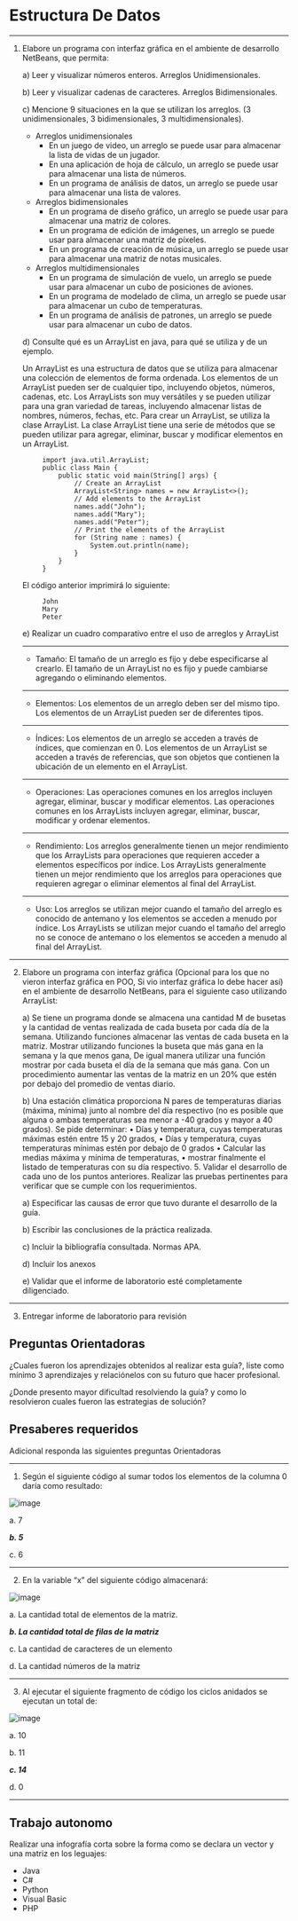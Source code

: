 # Estructura De Datos


---


1. Elabore un programa con interfaz gráfica en el ambiente de desarrollo NetBeans, que
permita:

   a) Leer y visualizar números enteros. Arreglos Unidimensionales.

   b) Leer y visualizar cadenas de caracteres. Arreglos Bidimensionales.

   c) Mencione 9 situaciones en la que se utilizan los arreglos. (3 unidimensionales, 3 bidimensionales, 3 multidimensionales).

   - Arreglos unidimensionales
      - En un juego de video, un arreglo se puede usar para almacenar la lista de vidas de un jugador.
      - En una aplicación de hoja de cálculo, un arreglo se puede usar para almacenar una lista de números.
      - En un programa de análisis de datos, un arreglo se puede usar para almacenar una lista de valores.
   - Arreglos bidimensionales
      - En un programa de diseño gráfico, un arreglo se puede usar para almacenar una matriz de colores.
      - En un programa de edición de imágenes, un arreglo se puede usar para almacenar una matriz de píxeles.
      - En un programa de creación de música, un arreglo se puede usar para almacenar una matriz de notas musicales.
   - Arreglos multidimensionales
      - En un programa de simulación de vuelo, un arreglo se puede usar para almacenar un cubo de posiciones de aviones.
      - En un programa de modelado de clima, un arreglo se puede usar para almacenar un cubo de temperaturas.
      - En un programa de análisis de patrones, un arreglo se puede usar para almacenar un cubo de datos.

    d) Consulte qué es un ArrayList en java, para qué se utiliza y de un ejemplo.

      Un ArrayList es una estructura de datos que se utiliza para almacenar una colección de elementos de forma ordenada. Los elementos de un ArrayList pueden ser de cualquier tipo, incluyendo objetos, números, cadenas,       etc. Los ArrayLists son muy versátiles y se pueden utilizar para una gran variedad de tareas, incluyendo almacenar listas de nombres, números, fechas, etc. Para crear un ArrayList, se utiliza la clase ArrayList.         La clase ArrayList tiene una serie de métodos que se pueden utilizar para agregar, eliminar, buscar y modificar elementos en un ArrayList.
            
            import java.util.ArrayList;
            public class Main {
                public static void main(String[] args) {
                    // Create an ArrayList
                    ArrayList<String> names = new ArrayList<>();
                    // Add elements to the ArrayList
                    names.add("John");
                    names.add("Mary");
                    names.add("Peter");
                    // Print the elements of the ArrayList
                    for (String name : names) {
                        System.out.println(name);
                    }
                }
            }
   
      El código anterior imprimirá lo siguiente:
   
            John
            Mary
            Peter
         
   e) Realizar un cuadro comparativo entre el uso de arreglos y ArrayList
   

      ---
      - Tamaño:	El tamaño de un arreglo es fijo y debe especificarse al crearlo.	El tamaño de un ArrayList no es fijo y puede cambiarse agregando o eliminando elementos.
        
      ---
      - Elementos:	Los elementos de un arreglo deben ser del mismo tipo.	Los elementos de un ArrayList pueden ser de diferentes tipos.
        
      ---
      - Índices:	Los elementos de un arreglo se acceden a través de índices, que comienzan en 0.	Los elementos de un ArrayList se acceden a través de referencias, que son objetos que contienen la ubicación de un               elemento en el ArrayList.
        
      ---
      - Operaciones:	Las operaciones comunes en los arreglos incluyen agregar, eliminar, buscar y modificar elementos.	Las operaciones comunes en los ArrayLists incluyen agregar, eliminar, buscar, modificar y ordenar           elementos.
        
      ---
      - Rendimiento:	Los arreglos generalmente tienen un mejor rendimiento que los ArrayLists para operaciones que requieren acceder a elementos específicos por índice.	Los ArrayLists generalmente tienen un mejor              rendimiento que los arreglos para operaciones que requieren agregar o eliminar elementos al final del ArrayList.
        
      ---
      - Uso: Los arreglos se utilizan mejor cuando el tamaño del arreglo es conocido de antemano y los elementos se acceden a menudo por índice.	Los ArrayLists se utilizan mejor cuando el tamaño del arreglo no se              conoce de antemano o los elementos se acceden a menudo al final del ArrayList.

---


2. Elabore un programa con interfaz gráfica (Opcional para los que no vieron interfaz
gráfica en POO, Si vio interfaz gráfica lo debe hacer así) en el ambiente de desarrollo
NetBeans, para el siguiente caso utilizando ArrayList:

   a) Se tiene un programa donde se almacena una cantidad M de busetas y la
   cantidad de ventas realizada de cada buseta por cada día de la semana.
   Utilizando funciones almacenar las ventas de cada buseta en la matriz.
   Mostrar utilizando funciones la buseta que más gana en la semana y la que menos
   gana, De igual manera utilizar una función mostrar por cada buseta el día de la
   semana que más gana. Con un procedimiento aumentar las ventas de la matriz en un
   20% que estén por debajo del promedio de ventas diario.

   b) Una estación climática proporciona N pares de temperaturas diarias (máxima,
   mínima) junto al nombre del día respectivo (no es posible que alguna o ambas
   temperaturas sea menor a -40 grados y mayor a 40 grados). Se pide determinar:
   • Días y temperatura, cuyas temperaturas máximas estén entre 15 y 20 grados,
   • Días y temperatura, cuyas temperaturas mínimas estén por debajo de 0 grados
   • Calcular las medias máxima y mínima de temperaturas,
   • mostrar finalmente el listado de temperaturas con su día respectivo.
   5. Validar el desarrollo de cada uno de los puntos anteriores. Realizar las pruebas
   pertinentes para verificar que se cumple con los requerimientos.
   
      a) Especificar las causas de error que tuvo durante el desarrollo de la guía.
   
      b) Escribir las conclusiones de la práctica realizada.
   
      c) Incluir la bibliografía consultada. Normas APA.
   
      d) Incluir los anexos
      
      e) Validar que el informe de laboratorio esté completamente diligenciado.


---

   
3. Entregar informe de laboratorio para revisión

## Preguntas Orientadoras

¿Cuales fueron los aprendizajes obtenidos al realizar esta guía?, liste como mínimo 3
aprendizajes y relaciónelos con su futuro que hacer profesional.

¿Donde presento mayor dificultad resolviendo la guía? y como lo resolvieron cuales fueron las
estrategias de solución?

## Presaberes requeridos

Adicional responda las siguientes preguntas Orientadoras

---

1. Según el siguiente código al sumar todos los elementos de la columna 0 daría como resultado:

![image](https://github.com/AlanVasquezAriza/EstructuraDeDatos/assets/124604196/fe68f49e-a2fa-4bd7-8547-86cbfb444f7e)

   a. 7
   
   _**b. 5**_
   
   c. 6
   
---

2. En la variable “x” del siguiente código almacenará:

![image](https://github.com/AlanVasquezAriza/EstructuraDeDatos/assets/124604196/881006b1-2ad9-49f4-b6ce-72df36363716)
   
   a. La cantidad total de elementos de la matriz.

  _**b. La cantidad total de filas de la matriz**_

   c. La cantidad de caracteres de un elemento

   d. La cantidad números de la matriz
   
---

3. Al ejecutar el siguiente fragmento de código los ciclos anidados se ejecutan un total de:

![image](https://github.com/AlanVasquezAriza/EstructuraDeDatos/assets/124604196/ab444959-3d09-430a-9031-bdfbc90b3f0a)

a. 10

b. 11

_**c. 14**_

d. 0

---

## Trabajo autonomo

Realizar una infografía corta sobre la forma como se declara un vector y una matriz en
los leguajes:
- Java
- C#
- Python
- Visual Basic
- PHP
